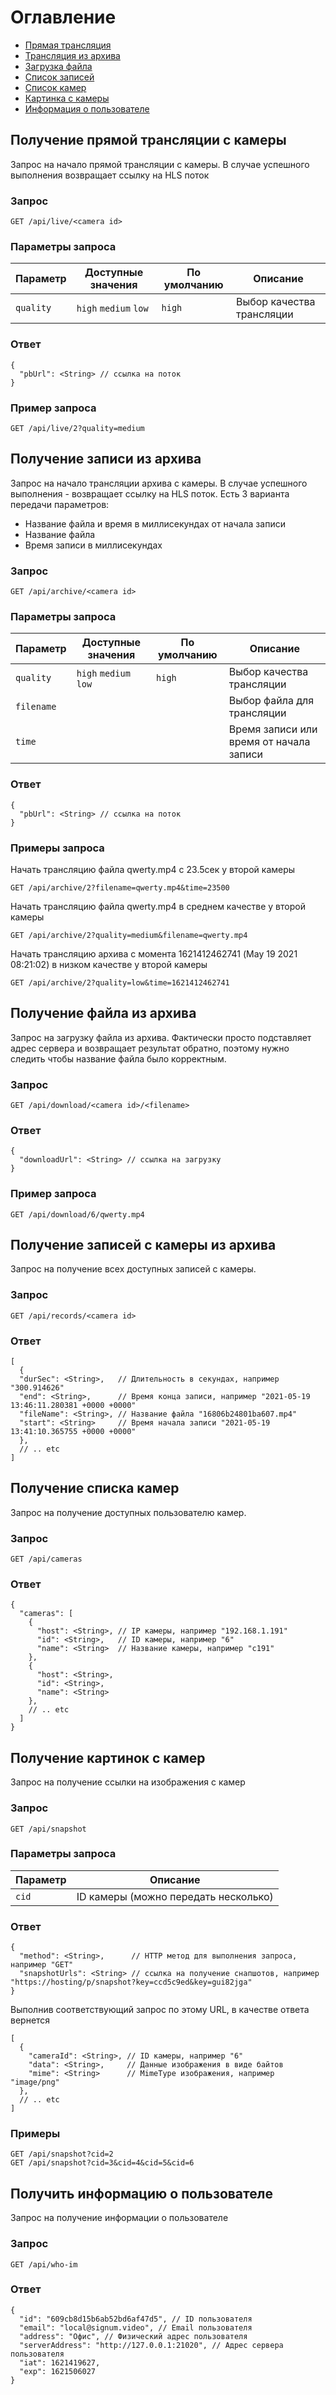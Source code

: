 # Оглавление
- [Прямая трансляция](#получение-прямой-трансляции-с-камеры)
- [Трансляция из архива](#получение-записи-из-архива)
- [Загрузка файла](#получение-файла-из-архива)
- [Список записей](#получение-записей-с-камеры-из-архива)
- [Список камер](#получение-списка-камер)
- [Картинка с камеры](#получение-картинки-с-камер)
- [Информация о пользователе](#получить-информацию-о-пользователе)

## **Получение прямой трансляции с камеры**
Запрос на начало прямой трансляции с камеры. В случае успешного выполнения возвращает ссылку на HLS поток

### **Запрос**
```GET /api/live/<camera id>```

### **Параметры запроса**
| Параметр  | Доступные значения    | По умолчанию | Описание                  |
|-----------|-----------------------|--------------|---------------------------|
| `quality` | `high` `medium` `low` | `high`       | Выбор качества трансляции |

### **Ответ**
```
{
  "pbUrl": <String> // ссылка на поток
}
```
### **Пример запроса**
```GET /api/live/2?quality=medium```

## **Получение записи из архива**
Запрос на начало трансляции архива с камеры. В случае успешного выполнения - возвращает ссылку на HLS поток.
Есть 3 варианта передачи параметров:
- Название файла и время в миллисекундах от начала записи
- Название файла
- Время записи в миллисекундах

### **Запрос**
```GET /api/archive/<camera id>```

### **Параметры запроса**
| Параметр   | Доступные значения    | По умолчанию | Описание                                 |
|------------|-----------------------|--------------|------------------------------------------|
| `quality`  | `high` `medium` `low` | `high`       | Выбор качества трансляции                |
| `filename` |                       |              | Выбор файла для трансляции               |
| `time`     |                       |              | Время записи или время  от начала записи |

### **Ответ**
```
{
  "pbUrl": <String> // ссылка на поток
}
```
### **Примеры запроса**
Начать трансляцию файла qwerty.mp4 с 23.5сек у второй камеры
```
GET /api/archive/2?filename=qwerty.mp4&time=23500
```

Начать трансляцию файла qwerty.mp4 в среднем качестве у второй камеры
```
GET /api/archive/2?quality=medium&filename=qwerty.mp4
```

Начать трансляцию архива с момента 1621412462741 (May 19 2021 08:21:02) в низком качестве у второй камеры
```
GET /api/archive/2?quality=low&time=1621412462741
```

## **Получение файла из архива**
Запрос на загрузку файла из архива. Фактически просто подставляет адрес сервера и
возвращает результат обратно, поэтому нужно следить чтобы название файла было
корректным.

### **Запрос**
```GET /api/download/<camera id>/<filename>```

### **Ответ**
```
{
  "downloadUrl": <String> // ссылка на загрузку
}
```
### **Пример запроса**
```GET /api/download/6/qwerty.mp4```

## **Получение записей с камеры из архива**
Запрос на получение всех доступных записей с камеры.

### **Запрос**
```GET /api/records/<camera id>```

### **Ответ**
```
[
  {
  "durSec": <String>,   // Длительность в секундах, например "300.914626"
  "end": <String>,      // Время конца записи, например "2021-05-19 13:46:11.280381 +0000 +0000"
  "fileName": <String>, // Название файла "16806b24801ba607.mp4"
  "start": <String>     // Время начала записи "2021-05-19 13:41:10.365755 +0000 +0000"
  },
  // .. etc
]
```

## **Получение списка камер**
Запрос на получение доступных пользователю камер.

### **Запрос**
```GET /api/cameras```

### **Ответ**
```
{
  "cameras": [
    {
      "host": <String>, // IP камеры, например "192.168.1.191" 
      "id": <String>,   // ID камеры, например "6"
      "name": <String>  // Название камеры, например "c191"
    },
    {
      "host": <String>,
      "id": <String>,
      "name": <String>
    },
    // .. etc
  ]
}
```

## **Получение картинок с камер**
Запрос на получение ссылки на изображения с камер

### **Запрос**
```GET /api/snapshot```

### **Параметры запроса**
| Параметр | Описание                             |
|----------|--------------------------------------|
| `cid`    | ID камеры (можно передать несколько) |

### **Ответ**
```
{
  "method": <String>,      // HTTP метод для выполнения запроса, например "GET"
  "snapshotUrls": <String> // ссылка на получение снапшотов, например "https://hosting/p/snapshot?key=ccd5c9ed&key=gui82jga"
}
```
Выполнив соответствующий запрос по этому URL, в качестве ответа вернется
```
[
  {
    "cameraId": <String>, // ID камеры, например "6"
    "data": <String>,     // Данные изображения в виде байтов
    "mime": <String>      // MimeType изображения, например "image/png"
  },
  // .. etc
]
```

### **Примеры**
```
GET /api/snapshot?cid=2
GET /api/snapshot?cid=3&cid=4&cid=5&cid=6
```


## П**олучить информацию о пользователе**
Запрос на получение информации о пользователе

### **Запрос**
```GET /api/who-im```

### **Ответ**
```
{
  "id": "609cb8d15b6ab52bd6af47d5", // ID пользователя
  "email": "local@signum.video", // Email пользователя
  "address": "Офис", // Физический адрес пользователя
  "serverAddress": "http://127.0.0.1:21020", // Адрес сервера пользователя
  "iat": 1621419627,
  "exp": 1621506027
}
```